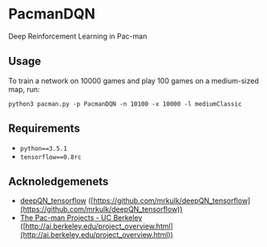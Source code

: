 # PacmanDQN
Deep Reinforcement Learning in Pac-man

## Usage

To train a network on 10000 games and play 100 games on a medium-sized map, run:
```
python3 pacman.py -p PacmanDQN -n 10100 -x 10000 -l mediumClassic
```

## Requirements

- `python==3.5.1`
- `tensorflow==0.8rc`

## Acknoledgemenets

* [deepQN_tensorflow](https://github.com/mrkulk/deepQN_tensorflow) ([https://github.com/mrkulk/deepQN_tensorflow](https://github.com/mrkulk/deepQN_tensorflow))
* [The Pac-man Projects - UC Berkeley](http://ai.berkeley.edu/project_overview.html) ([http://ai.berkeley.edu/project_overview.html](http://ai.berkeley.edu/project_overview.html))

